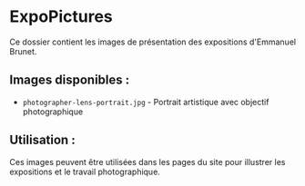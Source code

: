 # ExpoPictures

Ce dossier contient les images de présentation des expositions d'Emmanuel Brunet.

## Images disponibles :

- `photographer-lens-portrait.jpg` - Portrait artistique avec objectif photographique

## Utilisation :

Ces images peuvent être utilisées dans les pages du site pour illustrer les expositions et le travail photographique.
